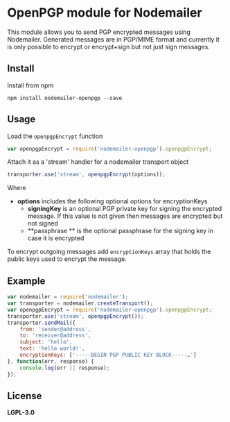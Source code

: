 # OpenPGP module for Nodemailer

This module allows you to send PGP encrypted messages using Nodemailer.
Generated messages are in PGP/MIME format and currently it is only possible to
encrypt or encrypt+sign but not just sign messages.

## Install

Install from npm

    npm install nodemailer-openpgp --save

## Usage

Load the `openpgpEncrypt` function

```javascript
var openpgpEncrypt = require('nodemailer-openpgp').openpgpEncrypt;
```

Attach it as a 'stream' handler for a nodemailer transport object

```javascript
transporter.use('stream', openpgpEncrypt(options));
```

Where

  * **options** includes the following optional options for encryptionKeys
    * **signingKey** is an optional PGP private key for signing the encrypted message. If this value is not given then messages are encrypted but not signed
    * **passphrase ** is the optional passphrase for the signing key in case it is encrypted

To encrypt outgoing messages add `encryptionKeys` array that holds the public keys used to encrypt the message.

## Example

```javascript
var nodemailer = require('nodemailer');
var transporter = nodemailer.createTransport();
var openpgpEncrypt = require('nodemailer-openpgp').openpgpEncrypt;
transporter.use('stream', openpgpEncrypt());
transporter.sendMail({
    from: 'sender@address',
    to: 'receiver@address',
    subject: 'hello',
    text: 'hello world!',
    encryptionKeys: ['-----BEGIN PGP PUBLIC KEY BLOCK-----…']
}, function(err, response) {
    console.log(err || response);
});
```

## License

**LGPL-3.0**
